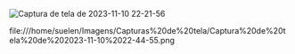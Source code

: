 ![Captura de tela de 2023-11-10 22-21-56](https://github.com/suelen-prs/modulo15/assets/29054252/837c47e6-81d6-43fc-b8ba-27e07b532e45)


file:///home/suelen/Imagens/Capturas%20de%20tela/Captura%20de%20tela%20de%202023-11-10%2022-44-55.png
